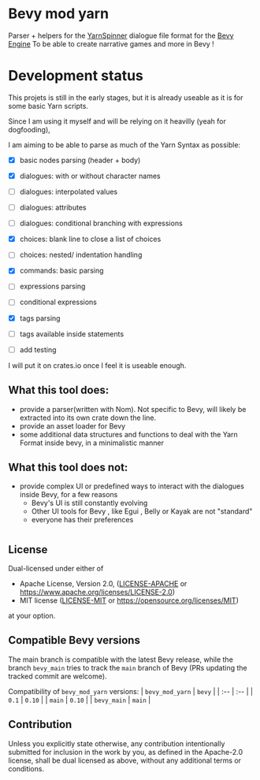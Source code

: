# Bevy mod yarn

Parser + helpers for the [YarnSpinner](https://github.com/YarnSpinnerTool/YarnSpinner) dialogue file format for the [Bevy Engine](https://github.com/bevyengine/bevy)
To be able to create narrative games and more in Bevy !

# Development status

This projets is still in the early stages, but it is already useable as it is for some basic Yarn scripts.

Since I am using it myself and will be relying on it heavilly (yeah for dogfooding), 

I am aiming to be able to parse as much of the Yarn Syntax as possible: 

- [x] basic nodes parsing (header + body)
- [x] dialogues: with or without character names
- [ ] dialogues: interpolated values
- [ ] dialogues: attributes
- [ ] dialogues: conditional branching with expressions

- [x] choices: blank line to close a list of choices
- [ ] choices: nested/ indentation handling 

- [x] commands: basic parsing

- [ ] expressions parsing
- [ ] conditional expressions

- [x] tags parsing
- [ ] tags available inside statements 

- [ ] add testing

I will put it on crates.io once I feel it is useable enough.

## What this tool does:

- provide a parser(written with Nom). Not specific to Bevy, will likely be extracted into its own crate down the line.
- provide an asset loader for Bevy
- some additional data structures and functions to deal with the Yarn Format inside bevy, in a minimalistic manner

## What this tool does not:

- provide complex UI or predefined ways to interact with the dialogues inside Bevy, for a few reasons
    * Bevy's UI is still constantly evolving
    * Other UI tools for Bevy , like Egui , Belly or Kayak are not "standard"
    * everyone has their preferences

#

## License

Dual-licensed under either of

- Apache License, Version 2.0, ([LICENSE-APACHE](/LICENSE-APACHE) or https://www.apache.org/licenses/LICENSE-2.0)
- MIT license ([LICENSE-MIT](/LICENSE-MIT) or https://opensource.org/licenses/MIT)

at your option.


## Compatible Bevy versions

The main branch is compatible with the latest Bevy release, while the branch `bevy_main` tries to track the `main` branch of Bevy (PRs updating the tracked commit are welcome).

Compatibility of `bevy_mod_yarn` versions:
| `bevy_mod_yarn`     | `bevy` |
| :--                 |  :--   |
| `0.1`               | `0.10` |
| `main`              | `0.10` |
| `bevy_main`         | `main` |


## Contribution

Unless you explicitly state otherwise, any contribution intentionally submitted
for inclusion in the work by you, as defined in the Apache-2.0 license, shall be dual licensed as above, without any
additional terms or conditions.



[bevy]: https://bevyengine.org/